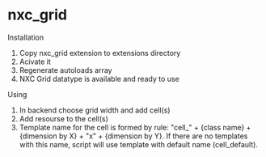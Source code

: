 nxc_grid
========
Installation

1. Copy nxc_grid extension to extensions directory
2. Acivate it
3. Regenerate autoloads array
4. NXC Grid datatype is available and ready to use

Using

1. In backend choose grid width and add cell(s) 
2. Add resourse to the cell(s)
3. Template name for the cell is formed by rule: "cell_" + {class name} + {dimension by X} + "x" + {dimension by Y}.
If there are no templates with this name, script will use template with default name (cell_default).
